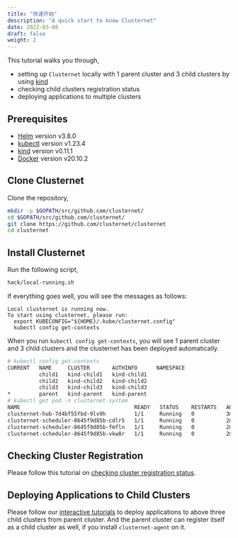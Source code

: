 ```yaml
---
title: "快速开始"
description: "A quick start to know Clusternet"
date: 2022-03-08
draft: false
weight: 2
---
```


This tutorial walks you through,

- setting up `Clusternet` locally with 1 parent cluster and 3 child clusters by using
  [kind](https://kind.sigs.k8s.io/)
- checking child clusters registration status
- deploying applications to multiple clusters

## Prerequisites

- [Helm](https://helm.sh/) version v3.8.0
- [kubectl](https://kubernetes.io/docs/tasks/tools/install-kubectl/) version v1.23.4
- [kind](https://kind.sigs.k8s.io/) version v0.11.1
- [Docker](https://docs.docker.com/) version v20.10.2

## Clone Clusternet

Clone the repository,

```bash
mkdir -p $GOPATH/src/github.com/clusternet/
cd $GOPATH/src/github.com/clusternet/
git clone https://github.com/clusternet/clusternet
cd clusternet
```

## Install Clusternet

Run the following script,

```bash
hack/local-running.sh
```

If everything goes well, you will see the messages as follows:

```
Local clusternet is running now.
To start using clusternet, please run:
  export KUBECONFIG="${HOME}/.kube/clusternet.config"
  kubectl config get-contexts
```

When you run `kubectl config get-contexts`, you will see 1 parent cluster and 3 child clusters and the clusternet has
been deployed automatically.

```bash
# kubectl config get-contexts
CURRENT   NAME     CLUSTER       AUTHINFO      NAMESPACE
          child1   kind-child1   kind-child1   
          child2   kind-child2   kind-child2   
          child3   kind-child3   kind-child3   
*         parent   kind-parent   kind-parent
# kubectl get pod -n clusternet-system 
NAME                                    READY   STATUS    RESTARTS   AGE
clusternet-hub-7d4bf55fbd-9lv9h         1/1     Running   0          3m2s
clusternet-scheduler-8645f9d85b-cdlr5   1/1     Running   0          2m59s
clusternet-scheduler-8645f9d85b-fmfln   1/1     Running   0          2m59s
clusternet-scheduler-8645f9d85b-vkw8r   1/1     Running   0          2m59s
```

## Checking Cluster Registration

Please follow this tutorial
on [checking cluster registration status](/docs/tutorials/cluster-management/checking-cluster-registration/).

## Deploying Applications to Child Clusters

Please follow our [interactive tutorials](/docs/tutorials/multi-cluster-apps/) to deploy applications to above three
child clusters from parent cluster. And the parent cluster can register itself as a child cluster as well, if you
install `clusternet-agent` on it.
